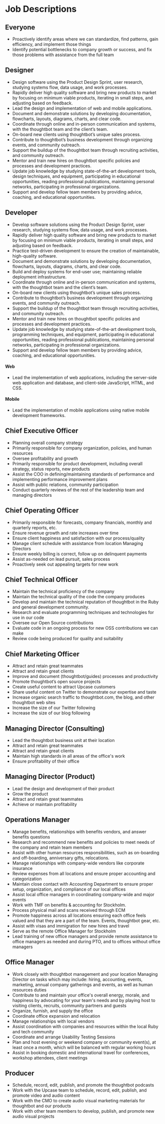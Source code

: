 # Job Descriptions

## Everyone

* Proactively identify areas where we can standardize, find patterns, gain
  efficiency, and implement those things
* Identify potential bottlenecks to company growth or success, and fix those
  problems with assistance from the full team

## Designer

* Design software using the Product Design Sprint, user research, studying
  systems flow, data usage, and work processes.
* Rapidly deliver high quality software and bring new products to market by
  focusing on minimum viable products, iterating in small steps, and adjusting
  based on feedback.
* Lead the design and implementation of web and mobile applications.
* Document and demonstrate solutions by developing documentation, flowcharts,
  layouts, diagrams, charts, and clear code.
* Coordinate through online and in-person communication and systems, with the
  thoughtbot team and the client’s team.
* On-board new clients using thoughtbot’s unique sales process.
* Contribute to thoughtbot’s business development through organizing events, and
  community outreach.
* Support the buildup of the thoughtbot team through recruiting activities, and
  community outreach.
* Mentor and train new hires on thoughtbot specific policies and processes and
  development practices.
* Update job knowledge by studying state-of-the-art development tools,
  design techniques, and equipment, participating in educational
  opportunities, reading professional publications, maintaining personal
  networks, participating in professional organizations.
* Support and develop fellow team members by providing advice, coaching, and
  educational opportunities.

## Developer

* Develop software solutions using the Product Design Sprint, user research,
  studying systems flow, data usage, and work processes.
* Rapidly deliver high quality software and bring new products to market by
  focusing on minimum viable products, iterating in small steps, and adjusting
  based on feedback.
* Practice test-driven development to ensure the creation of maintainable,
  high-quality software.
* Document and demonstrate solutions by developing documentation, flowcharts,
  layouts, diagrams, charts, and clear code.
* Build and deploy systems for end-user use; maintaining reliable deployment
  infrastructure.
* Coordinate through online and in-person communication and systems, with the
  thoughtbot team and the client’s team.
* On-board new clients using thoughtbot’s unique sales process.
* Contribute to thoughtbot’s business development through organizing events, and
  community outreach.
* Support the buildup of the thoughtbot team through recruiting activities, and
  community outreach.
* Mentor and train new hires on thoughtbot specific policies and processes and
  development practices.
* Update job knowledge by studying state-of-the-art development tools,
  programming techniques, and equipment, participating in educational
  opportunities, reading professional publications, maintaining personal
  networks, participating in professional organizations.
* Support and develop fellow team members by providing advice, coaching, and
  educational opportunities.

#### Web

* Lead the implementation of web applications, including the server-side web
  application and database, and client-side JavaScript, HTML, and CSS.

#### Mobile

* Lead the implementation of mobile applications using native mobile
  development frameworks.

## Chief Executive Officer

* Planning overall company strategy
* Primarily responsible for company organization, policies, and human resources
* Oversee profitability and growth
* Primarily responsible for product development, including overall strategy,
  status reports, new products
* Assist the COO in defining/maintaining standards of performance and
  implementing performance improvement plans
* Assist with public relations, community participation
* Conduct quarterly reviews of the rest of the leadership team and managing
  directors

## Chief Operating Officer

* Primarily responsible for forecasts, company financials, monthly and quarterly
  reports, etc.
* Ensure revenue growth and rate increases over time
* Ensure client happiness and satisfaction with our process/quality
* Manage client schedule with assistance from location Managing Directors
* Ensure weekly billing is correct, follow up on delinquent payments
* Assist as-needed on lead pursuit, sales process
* Proactively seek out appealing targets for new work

## Chief Technical Officer

* Maintain the technical proficiency of the company
* Maintain the technical quality of the code the company produces
* Develop and maintain the technical reputation of thoughtbot in the Ruby and
  general development community.
* Research and evaluate programming techniques and technologies for use in our
  code
* Oversee our Open Source contributions
* Evaluate code in an ongoing process for new OSS contributions we can make
* Review code being produced for quality and suitability

## Chief Marketing Officer

* Attract and retain great teammates
* Attract and retain great clients
* Improve and document (thoughtbot/guides) processes and productivity
* Promote thoughtbot’s open source projects
* Create useful content to attract Upcase customers
* Share useful content on Twitter to demonstrate our expertise and taste
* Increase organic search traffic to thoughtbot.com, the blog, and other
  thoughtbot web sites
* Increase the size of our Twitter following
* Increase the size of our blog following

## Managing Director (Consulting)

* Lead the thoughtbot business unit at their location
* Attract and retain great teammates
* Attract and retain great clients
* Maintain high standards in all areas of the office's work
* Ensure profitability of their office

## Managing Director (Product)

* Lead the design and development of their product
* Grow the product
* Attract and retain great teammates
* Achieve or maintain profitability

## Operations Manager

* Manage benefits, relationships with benefits vendors, and answer benefits
  questions
* Research and recommend new benefits and policies to meet needs of the company
  and retain team members
* Assist with other human resources responsibilities, such as on-boarding and
  off-boarding, anniversary gifts, relocations.
* Manage relationships with company-wide vendors like corporate insurance
* Review expenses from all locations and ensure proper accounting and
  categorization
* Maintain close contact with Accounting Department to ensure proper setup,
  organization, and compliance of our local offices
* Assist local office managers in coordinating company-wide and major events
* Work with TMF on benefits & accounting for Stockholm.
* Process physical mail and scans received through ECM
* Promote happiness across all locations ensuring each office feels valued and
  that they are a part of the team. Events, thoughtbot gear, etc.
* Assist with visas and immigration for new hires and travel
* Serve as the remote Office Manager for Stockholm
* Lead training of new office managers and provide remote assistance to office
  managers as needed and during PTO, and to offices without office managers

## Office Manager

* Work closely with thoughtbot management and your location Managing Director on
  tasks which may include: hiring, accounting, events, marketing, annual company
  gatherings and events, as well as human resources duties
* Contribute to and maintain your office's overall energy, morale, and happiness
  by advocating for your team's needs and by playing host to visiting clients,
  recruits, community partners and guests
* Organize, furnish, and supply the office
* Coordinate office expansion and relocation
* Manage relationships with local vendors
* Assist coordination with companies and resources within the local Ruby and
  tech community
* Coordinate and arrange Usability Testing Sessions
* Plan and host evening or weekend company or community event(s), at least once
  a month, which will be balanced with regular working hours
* Assist in booking domestic and international travel for conferences, workshop
  attendees, client meetings

## Producer

* Schedule, record, edit, publish, and promote the thoughtbot podcasts
* Work with the Upcase team to schedule, record, edit, publish, and promote
  video and audio content
* Work with the CMO to create audio visual marketing materials for thoughtbot
  and our products
* Work with other team members to develop, publish, and promote new audio visual
  projects
